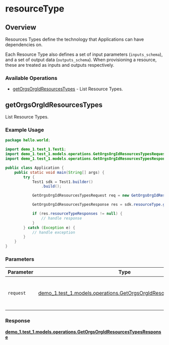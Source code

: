 # resourceType

## Overview

Resources Types define the technology that Applications can have dependencies on.

Each Resource Type also defines a set of input parameters (`inputs_schema`), and a set of output data (`outputs_schema`). When provisioning a resource, these are treated as inputs and outputs respectively.
<SchemaDefinition schemaRef="#/components/schemas/ResourceTypeRequest" />


### Available Operations

* [getOrgsOrgIdResourcesTypes](#getorgsorgidresourcestypes) - List Resource Types.

## getOrgsOrgIdResourcesTypes

List Resource Types.

### Example Usage

```java
package hello.world;

import demo_1.test_1.Test1;
import demo_1.test_1.models.operations.GetOrgsOrgIdResourcesTypesRequest;
import demo_1.test_1.models.operations.GetOrgsOrgIdResourcesTypesResponse;

public class Application {
    public static void main(String[] args) {
        try {
            Test1 sdk = Test1.builder()
                .build();

            GetOrgsOrgIdResourcesTypesRequest req = new GetOrgsOrgIdResourcesTypesRequest("dignissimos");            

            GetOrgsOrgIdResourcesTypesResponse res = sdk.resourceType.getOrgsOrgIdResourcesTypes(req);

            if (res.resourceTypeResponses != null) {
                // handle response
            }
        } catch (Exception e) {
            // handle exception
        }
    }
}
```

### Parameters

| Parameter                                                                                                                         | Type                                                                                                                              | Required                                                                                                                          | Description                                                                                                                       |
| --------------------------------------------------------------------------------------------------------------------------------- | --------------------------------------------------------------------------------------------------------------------------------- | --------------------------------------------------------------------------------------------------------------------------------- | --------------------------------------------------------------------------------------------------------------------------------- |
| `request`                                                                                                                         | [demo_1.test_1.models.operations.GetOrgsOrgIdResourcesTypesRequest](../../models/operations/GetOrgsOrgIdResourcesTypesRequest.md) | :heavy_check_mark:                                                                                                                | The request object to use for the request.                                                                                        |


### Response

**[demo_1.test_1.models.operations.GetOrgsOrgIdResourcesTypesResponse](../../models/operations/GetOrgsOrgIdResourcesTypesResponse.md)**

